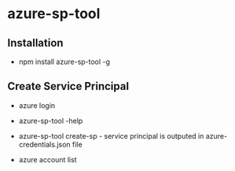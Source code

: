 # azure-sp-tool

Installation
------------

* npm install azure-sp-tool -g


Create Service Principal
------------

* azure login

* azure-sp-tool -help

* azure-sp-tool create-sp - service principal is outputed in azure-credentials.json file

* azure account list
